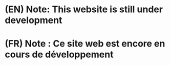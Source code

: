 # (EN) Note: This website is still under development
# (FR) Note : Ce site web est encore en cours de développement